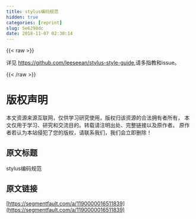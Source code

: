 ```yaml
---
title: stylus编码规范
hidden: true
categories: [reprint]
slug: 5e6298dc
date: 2018-11-07 02:30:14
---
```


{{< raw >}}
<p>&#x8BE6;&#x89C1; <a href="https://github.com/leeseean/stylus-style-guide" rel="nofollow noreferrer" target="_blank">https://github.com/leeseean/stylus-style-guide</a>,&#x8BF7;&#x591A;&#x6307;&#x6559;&#x548C;issue&#x3002;</p>
{{< /raw >}}

# 版权声明
本文资源来源互联网，仅供学习研究使用，版权归该资源的合法拥有者所有，
本文仅用于学习、研究和交流目的。转载请注明出处、完整链接以及原作者。
原作者若认为本站侵犯了您的版权，请联系我们，我们会立即删除！

## 原文标题
stylus编码规范

## 原文链接
[https://segmentfault.com/a/1190000016511839](https://segmentfault.com/a/1190000016511839)

